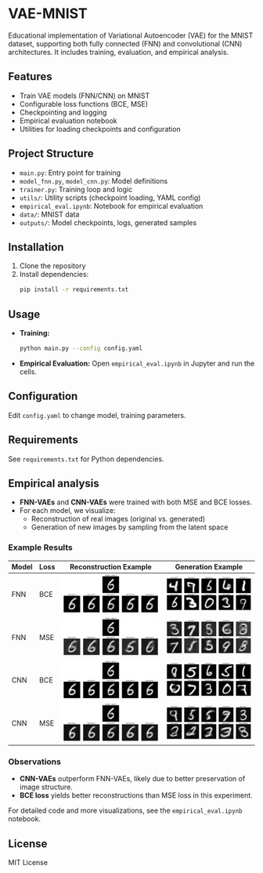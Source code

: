 # VAE-MNIST

Educational implementation of Variational Autoencoder (VAE) for the MNIST dataset, supporting both fully connected (FNN) and convolutional (CNN) architectures. It includes training, evaluation, and empirical analysis.

## Features
- Train VAE models (FNN/CNN) on MNIST
- Configurable loss functions (BCE, MSE)
- Checkpointing and logging
- Empirical evaluation notebook
- Utilities for loading checkpoints and configuration

## Project Structure
- `main.py`: Entry point for training
- `model_fnn.py`, `model_cnn.py`: Model definitions
- `trainer.py`: Training loop and logic
- `utils/`: Utility scripts (checkpoint loading, YAML config)
- `empirical_eval.ipynb`: Notebook for empirical evaluation
- `data/`: MNIST data
- `outputs/`: Model checkpoints, logs, generated samples

## Installation
1. Clone the repository
2. Install dependencies:
   ```bash
   pip install -r requirements.txt
   ```

## Usage
- **Training:**
  ```bash
  python main.py --config config.yaml
  ```
- **Empirical Evaluation:**
  Open `empirical_eval.ipynb` in Jupyter and run the cells.

## Configuration
Edit `config.yaml` to change model, training parameters.

## Requirements
See `requirements.txt` for Python dependencies.

## Empirical analysis

- **FNN-VAEs** and **CNN-VAEs** were trained with both MSE and BCE losses.
- For each model, we visualize:
  - Reconstruction of real images (original vs. generated)
  - Generation of new images by sampling from the latent space

### Example Results

| Model         | Loss | Reconstruction Example                | Generation Example                |
|---------------|------|--------------------------------------|-----------------------------------|
| FNN           | BCE  | ![FNN BCE Reconstruction](docs/fnn_bce_re.png) | ![FNN BCE Generation](docs/fnn_bce_new.png) |
| FNN           | MSE  | ![FNN MSE Reconstruction](docs/fnn_mse_re.png) | ![FNN MSE Generation](docs/fnn_mse_new.png) |
| CNN           | BCE  | ![CNN BCE Reconstruction](docs/cnn_bce_re.png) | ![CNN BCE Generation](docs/cnn_bce_new.png) |
| CNN           | MSE  | ![CNN MSE Reconstruction](docs/cnn_mse_re.png) | ![CNN MSE Generation](docs/cnn_mse_new.png) |

### Observations

- **CNN-VAEs** outperform FNN-VAEs, likely due to better preservation of image structure.
- **BCE loss** yields better reconstructions than MSE loss in this experiment.

For detailed code and more visualizations, see the `empirical_eval.ipynb` notebook.

## License
MIT License
